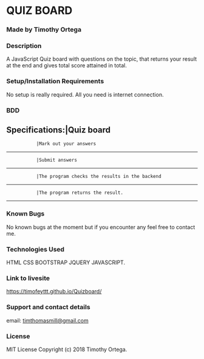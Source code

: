 # QUIZ BOARD 



### Made by Timothy Ortega




### Description
A JavaScript Quiz board with questions on the topic, that returns your result at the end and gives total score attained in total.


### Setup/Installation Requirements
No setup is really required. All you need is internet connection.


### BDD



Specifications:|Quiz board
--------------------------------------------------------------------------------------------------

               |Mark out your answers     
--------------------------------------------------------------------------------------------------

               |Submit answers
--------------------------------------------------------------------------------------------------               

               |The program checks the results in the backend
---------------------------------------------------------------------------------------------------               

               |The program returns the result.
--------------------------------------------------------------------------------------------------   



### Known Bugs
No known bugs at the moment but if you encounter any feel free to contact me.


### Technologies Used
HTML
CSS
BOOTSTRAP
JQUERY
JAVASCRIPT.


### Link to livesite
https://timofeyttt.github.io/Quizboard/



### Support and contact details
email: timthomasmill@gmail.com



### License
MIT License Copyright (c) 2018 Timothy Ortega.
